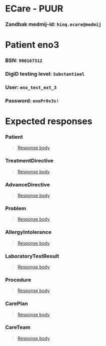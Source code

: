 # ECare - PUUR
### Zandbak medmij-id: `hinq.ecare@medmij`

# Patient eno3
### BSN: `900167312`
### DigiD testing level: `Substantieel`
### User: `eno_test_ext_3`
### Password: `enoPr0v3s!`
# Expected responses


### Patient
> [Response body](Patient.json)

### TreatmentDirective
> [Response body](TreatmentDirective.json)

### AdvanceDirective
> [Response body](AdvanceDirective.json)

### Problem
> [Response body](Problem.json)

### AllergyIntolerance
> [Response body](AllergyIntolerance.json)

### LaboratoryTestResult
> [Response body](LaboratoryTestResult.json)

### Procedure
> [Response body](Procedure.json)

### CarePlan
> [Response body](CarePlan.json)

### CareTeam
> [Response body](CareTeam.json)





